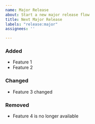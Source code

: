 ```yaml
---
name: Major Release
about: Start a new major release flow
title: Next Major Release
labels: "release:major"
assignees: ''

---
```


### Added
- Feature 1
- Feature 2

### Changed
- Feature 3 changed

### Removed
- Feature 4 is no longer available
